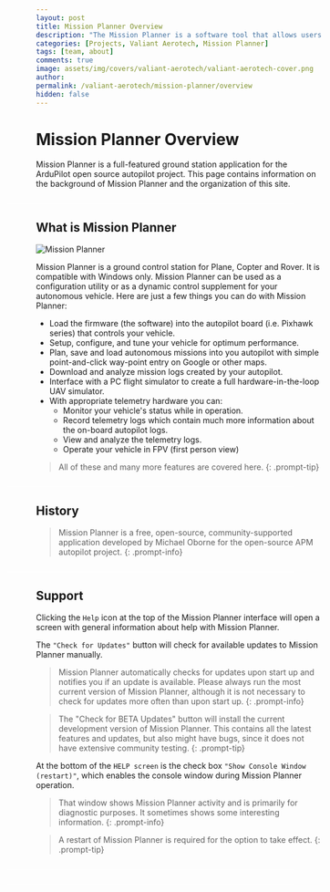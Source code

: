 ```yaml
---
layout: post
title: Mission Planner Overview
description: "The Mission Planner is a software tool that allows users to plan and execute missions for the Valiant Aerotech UAVs."
categories: [Projects, Valiant Aerotech, Mission Planner]
tags: [team, about]
comments: true
image: assets/img/covers/valiant-aerotech/valiant-aerotech-cover.png
author: 
permalink: /valiant-aerotech/mission-planner/overview
hidden: false
---
```


# Mission Planner Overview

Mission Planner is a full-featured ground station application for the
ArduPilot open source autopilot project. This page contains information
on the background of Mission Planner and the organization of this site.

<svg height="1" width="120%" style="margin-left: -10%; margin-right: 0; margin-top: 5%; margin-bottom: 0; display: block;"><line x1="0" y1="0" x2="100%" y2="0" style="stroke:rgb(255,255,255);stroke-width:2"/></svg> <!-- White Line -->

## What is Mission Planner
![Mission Planner](https://ardupilot.org/planner/_images/mission_planner_flight_data.jpg)

Mission Planner is a ground control station for Plane, Copter and Rover.
It is compatible with Windows only. Mission Planner can be used as a
configuration utility or as a dynamic control supplement for your
autonomous vehicle. Here are just a few things you can do with Mission
Planner:

-  Load the firmware (the software) into the autopilot board (i.e. Pixhawk series) that controls your vehicle.
-  Setup, configure, and tune your vehicle for optimum performance.
-  Plan, save and load autonomous missions into you autopilot with simple point-and-click way-point entry on Google or other maps.
-  Download and analyze mission logs created by your autopilot.
-  Interface with a PC flight simulator to create a full hardware-in-the-loop UAV simulator.
-  With appropriate telemetry hardware you can:
   -  Monitor your vehicle's status while in operation.
   -  Record telemetry logs which contain much more information about the on-board autopilot logs.
   -  View and analyze the telemetry logs.
   -  Operate your vehicle in FPV (first person view)

> All of these and many more features are covered here.
{: .prompt-tip}

<svg height="1" width="120%" style="margin-left: -10%; margin-right: 0; margin-top: 5%; margin-bottom: 0; display: block;"><line x1="0" y1="0" x2="100%" y2="0" style="stroke:rgb(255,255,255);stroke-width:2"/></svg> <!-- White Line -->

## History
> Mission Planner is a free, open-source, community-supported application developed by Michael Oborne for the open-source APM autopilot project.
{: .prompt-info}

<svg height="1" width="120%" style="margin-left: -10%; margin-right: 0; margin-top: 5%; margin-bottom: 0; display: block;"><line x1="0" y1="0" x2="100%" y2="0" style="stroke:rgb(255,255,255);stroke-width:2"/></svg> <!-- White Line -->

## Support
Clicking the `Help` icon at the top of the Mission Planner interface will open a screen with general information about help with Mission Planner.

The `"Check for Updates"` button will check for available updates to Mission Planner manually.

> Mission Planner automatically checks for updates upon start up and notifies you if an update is available. Please always run the most current version of Mission Planner, although it is not necessary to check for updates more often than upon start up.
{: .prompt-info} 

> The "Check for BETA Updates" button will install the current development version of Mission Planner. This contains all the latest features and updates, but also might have bugs, since it does not have extensive community testing.
{: .prompt-tip}

At the bottom of the `HELP screen` is the check box `"Show Console Window (restart)"`, which enables the console window during Mission Planner operation.

> That window shows Mission Planner activity and is primarily for diagnostic purposes. It sometimes shows some interesting information.
{: .prompt-info}

> A restart of Mission Planner is required for the option to take effect.
{: .prompt-tip}

<svg height="1" width="120%" style="margin-left: -10%; margin-right: 0; margin-top: 5%; margin-bottom: 0; display: block;"><line x1="0" y1="0" x2="100%" y2="0" style="stroke:rgb(255,255,255);stroke-width:2"/></svg> <!-- White Line -->
<svg height="1" width="120%" style="margin-left: -10%; margin-right: 0; margin-top: 5%; margin-bottom: 0; display: block;"><line x1="0" y1="0" x2="100%" y2="0" style="stroke:rgb(255,255,255);stroke-width:2"/></svg> <!-- White Line -->

